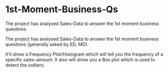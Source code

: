 # 1st-Moment-Business-Qs
The project has analysed Sales-Data to answer the 1st moment business questions.

The project has analysed Sales-Data to answer the 1st moment business questions (generally asked by ED, MD). 

It'll show a Frequency Plot/Histogram which will tell you the frequency of a specific sales-amount. It also will show you a Box plot which is used to detect the outliers.
